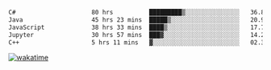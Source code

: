 <!--START_SECTION:waka-->

```txt
C#                     80 hrs          █████████▒░░░░░░░░░░░░░░░   36.86 %
Java                   45 hrs 23 mins  █████▒░░░░░░░░░░░░░░░░░░░   20.91 %
JavaScript             38 hrs 33 mins  ████▒░░░░░░░░░░░░░░░░░░░░   17.77 %
Jupyter                30 hrs 57 mins  ███▓░░░░░░░░░░░░░░░░░░░░░   14.27 %
C++                    5 hrs 11 mins   ▓░░░░░░░░░░░░░░░░░░░░░░░░   02.39 %
```

<!--END_SECTION:waka-->
[![wakatime](https://wakatime.com/badge/user/6c2f442e-41b4-42e3-bc06-d5d8203ad1da.svg)](https://wakatime.com/@6c2f442e-41b4-42e3-bc06-d5d8203ad1da)
